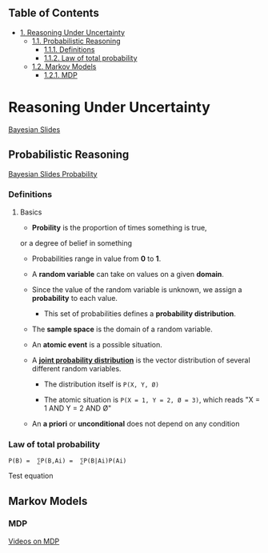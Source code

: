 <div id="table-of-contents">
<h2>Table of Contents</h2>
<div id="text-table-of-contents">
<ul>
<li><a href="#sec-1">1. Reasoning Under Uncertainty</a>
<ul>
<li><a href="#sec-1-1">1.1. Probabilistic Reasoning</a>
<ul>
<li><a href="#sec-1-1-1">1.1.1. Definitions</a></li>
<li><a href="#sec-1-1-2">1.1.2. Law of total probability</a></li>
</ul>
</li>
<li><a href="#sec-1-2">1.2. Markov Models</a>
<ul>
<li><a href="#sec-1-2-1">1.2.1. MDP</a></li>
</ul>
</li>
</ul>
</li>
</ul>
</div>
</div>


# Reasoning Under Uncertainty<a id="sec-1" name="sec-1"></a>

[Bayesian Slides](ai_materials/slides/midterm2/bayesian-slides.pdf)

## Probabilistic Reasoning<a id="sec-1-1" name="sec-1-1"></a>

[Bayesian Slides Probability](ai_materials/slides/midterm2/bayesian-slides.pdf#page=11)

### Definitions<a id="sec-1-1-1" name="sec-1-1-1"></a>

1.  Basics

    -   **Probility** is the proportion of times something is true,
    
    or a degree of belief in something
    
    -   Probabilities range in value from **0** to **1**.
    
    -   A **random variable** can take on values on a given **domain**.
    
    -   Since the value of the random variable is unknown, we assign a **probability** to each value.
        -   This set of probabilities defines a **probability distribution**.
    
    -   The **sample space** is the domain of a random variable.
    
    -   An **atomic event** is a possible situation.
    
    -   A **[joint probability distribution](ai_materials/slides/midterm2/bayesian-slides.pdf#page=24)** is the vector distribution of 
        several different random variables.
        -   The distribution itself is `P(X, Y, Ø)`
        
        -   The atomic situation is `P(X = 1, Y = 2, Ø = 3)`, which reads
            "X = 1 AND Y = 2 AND Ø"
    
    -   An **a priori** or **unconditional** does not depend on any condition

### Law of total probability<a id="sec-1-1-2" name="sec-1-1-2"></a>

    P(B) =  ∑P(B,Ai) =  ∑P(B|Ai)P(Ai)

Test equation

## Markov Models<a id="sec-1-2" name="sec-1-2"></a>

### MDP<a id="sec-1-2-1" name="sec-1-2-1"></a>

[Videos on MDP](https://aulaglobal.uc3m.es/mod/url/view.php?id=1625904)